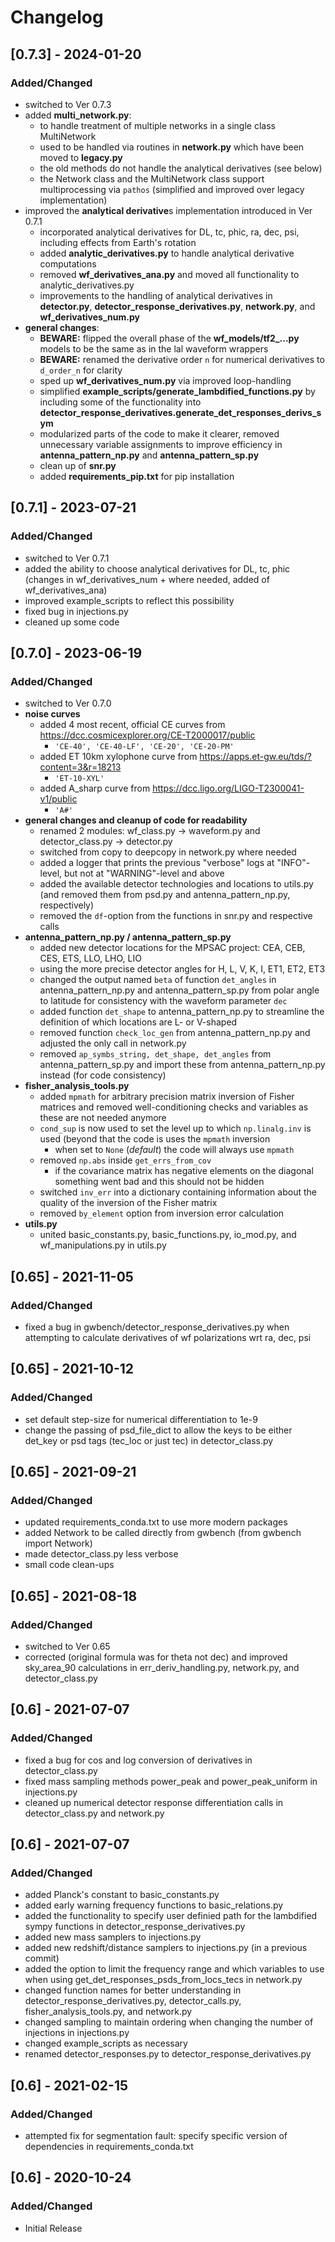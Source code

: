 # Changelog

## [0.7.3] - 2024-01-20

### Added/Changed

* switched to Ver 0.7.3
* added **multi_network.py**:
  * to handle treatment of multiple networks in a single class MultiNetwork
  * used to be handled via routines in **network.py** which have been moved to **legacy.py**
  * the old methods do not handle the analytical derivatives (see below)
  * the Network class and the MultiNetwork class support multiprocessing via `pathos` (simplified and improved over legacy implementation)
* improved the **analytical derivative**s implementation introduced in Ver 0.7.1
  * incorporated analytical derivatives for DL, tc, phic, ra, dec, psi, including effects from Earth's rotation
  * added **analytic_derivatives.py** to handle analytical derivative computations
  * removed **wf_derivatives_ana.py** and moved all functionality to analytic_derivatives.py
  * improvements to the handling of analytical derivatives in **detector.py**, **detector_response_derivatives.py**, **network.py**, and **wf_derivatives_num.py**
* **general changes**:
  * **BEWARE:** flipped the overall phase of the **wf_models/tf2_...py** models to be the same as in the lal waveform wrappers
  * **BEWARE:** renamed the derivative order `n` for numerical derivatives to `d_order_n` for clarity
  * sped up **wf_derivatives_num.py** via improved loop-handling
  * simplified **example_scripts/generate_lambdified_functions.py** by including some of the functionality into **detector_response_derivatives.generate_det_responses_derivs_sym**
  * modularized parts of the code to make it clearer, removed unnecessary variable assignments to improve efficiency in **antenna_pattern_np.py** and **antenna_pattern_sp.py**
  * clean up of **snr.py**
  * added **requirements_pip.txt** for pip installation

## [0.7.1] - 2023-07-21

### Added/Changed

* switched to Ver 0.7.1
* added the ability to choose analytical derivatives for DL, tc, phic (changes in wf_derivatives_num + where needed, added of wf_derivatives_ana)
* improved example_scripts to reflect this possibility
* fixed bug in injections.py
* cleaned up some code

## [0.7.0] - 2023-06-19

### Added/Changed

* switched to Ver 0.7.0
* **noise curves**
  * added 4 most recent, official CE curves from https://dcc.cosmicexplorer.org/CE-T2000017/public
    *  `'CE-40', 'CE-40-LF', 'CE-20', 'CE-20-PM'`
  * added ET 10km xylophone curve from https://apps.et-gw.eu/tds/?content=3&r=18213
    *  `'ET-10-XYL'`
  * added A_sharp curve from https://dcc.ligo.org/LIGO-T2300041-v1/public
    *  `'A#'`
* **general changes and cleanup of code for readability**
  * renamed 2 modules: wf_class.py -> waveform.py and detector_class.py -> detector.py
  * switched from copy to deepcopy in network.py where needed
  * added a logger that prints the previous "verbose" logs at "INFO"-level, but not at "WARNING"-level and above
  * added the available detector technologies and locations to utils.py (and removed them from psd.py and antenna_pattern_np.py, respectively)
  * removed the `df`-option from the functions in snr.py and respective calls
* **antenna_pattern_np.py / antenna_pattern_sp.py**
  * added new detector locations for the MPSAC project: CEA, CEB, CES, ETS, LLO, LHO, LIO
  * using the more precise detector angles for H, L, V, K, I, ET1, ET2, ET3
  * changed the output named `beta` of function `det_angles` in antenna_pattern_np.py and antenna_pattern_sp.py from polar angle to latitude for consistency with the waveform parameter `dec`
  * added function `det_shape` to antenna_pattern_np.py to streamline the definition of which locations are L- or V-shaped
  * removed function `check_loc_gen` from antenna_pattern_np.py and adjusted the only call in network.py
  * removed `ap_symbs_string, det_shape, det_angles` from antenna_pattern_sp.py and import these from antenna_pattern_np.py instead (for code consistency)
* **fisher_analysis_tools.py**
  * added `mpmath` for arbitrary precision matrix inversion of Fisher matrices and removed well-conditioning checks and variables as these are not needed anymore
  * `cond_sup` is now used to set the level up to which `np.linalg.inv` is used (beyond that the code is uses the `mpmath` inversion
    * when set to `None` (*default*) the code will always use `mpmath`
  * removed `np.abs` inside `get_errs_from_cov`
    * if the covariance matrix has negative elements on the diagonal something went bad and this should not be hidden
  * switched `inv_err` into a dictionary containing information about the quality of the inversion of the Fisher matrix
  * removed `by_element` option from inversion error calculation
* **utils.py**
  * united basic_constants.py, basic_functions.py, io_mod.py, and wf_manipulations.py  in utils.py

## [0.65] - 2021-11-05

### Added/Changed

*  fixed a bug in gwbench/detector_response_derivatives.py when attempting to calculate derivatives of wf polarizations wrt ra, dec, psi

## [0.65] - 2021-10-12

### Added/Changed

*  set default step-size for numerical differentiation to 1e-9
*  change the passing of psd_file_dict to allow the keys to be either det_key or psd tags (tec_loc or just tec) in detector_class.py

## [0.65] - 2021-09-21

### Added/Changed

*  updated requirements_conda.txt to use more modern packages
*  added Network to be called directly from gwbench (from gwbench import Network)
*  made detector_class.py less verbose
*  small code clean-ups

## [0.65] - 2021-08-18

### Added/Changed

*  switched to Ver 0.65
*  corrected (original formula was for theta not dec) and improved sky_area_90 calculations in err_deriv_handling.py, network.py, and detector_class.py

## [0.6] - 2021-07-07

### Added/Changed

*  fixed a bug for cos and log conversion of derivatives in detector_class.py
*  fixed mass sampling methods power_peak and power_peak_uniform in injections.py
*  cleaned up numerical detector response differentiation calls in detector_class.py and network.py

## [0.6] - 2021-07-07

### Added/Changed

*  added Planck's constant to basic_constants.py
*  added early warning frequency functions to basic_relations.py
*  added the functionality to specify user definied path for the lambdified sympy functions in detector_response_derivatives.py
*  added new mass samplers to injections.py
*  added new redshift/distance samplers to injections.py (in a previous commit)
*  added the option to limit the frequency range and which variables to use when using get_det_responses_psds_from_locs_tecs in network.py
*  changed function names for better understanding in detector_response_derivatives.py, detector_calls.py, fisher_analysis_tools.py, and network.py
*  changed sampling to maintain ordering when changing the number of injections in injections.py
*  changed example_scripts as necessary
*  renamed detector_responses.py to detector_response_derivatives.py

## [0.6] - 2021-02-15

### Added/Changed

*  attempted fix for segmentation fault: specify specific version of dependencies in requirements_conda.txt

## [0.6] - 2020-10-24

### Added/Changed

*  Initial Release
